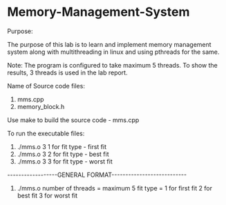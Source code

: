 # Memory-Management-System

Purpose:

The purpose of this lab is to learn and implement memory management system along with multithreading in linux and using pthreads for the same.

Note:
The program is configured to take maximum 5 threads. 
To show the results, 3 threads is used in the lab report.


Name of Source code files:
1) mms.cpp
2) memory_block.h

Use make to build the source code - mms.cpp
 
To run the executable files:
1) ./mms.o 3 1 	for fit type - first fit
2) ./mms.o 3 2	for fit type - best fit
3) ./mms.o 3 3	for fit type - worst fit

------------------GENERAL FORMAT---------------------------
1) ./mms.o <number of threads> <fit type>
number of threads = maximum 5
fit type = 1 for first fit
	2 for best fit
	3 for worst fit
